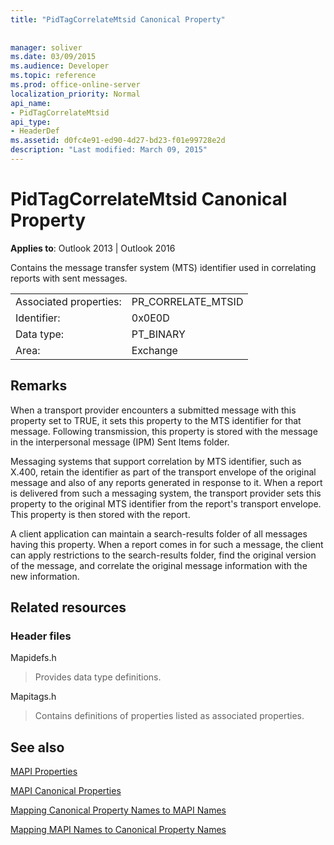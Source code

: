 ```yaml
---
title: "PidTagCorrelateMtsid Canonical Property"
 
 
manager: soliver
ms.date: 03/09/2015
ms.audience: Developer
ms.topic: reference
ms.prod: office-online-server
localization_priority: Normal
api_name:
- PidTagCorrelateMtsid
api_type:
- HeaderDef
ms.assetid: d0fc4e91-ed90-4d27-bd23-f01e99728e2d
description: "Last modified: March 09, 2015"
---
```


# PidTagCorrelateMtsid Canonical Property

  
  
**Applies to**: Outlook 2013 | Outlook 2016 
  
Contains the message transfer system (MTS) identifier used in correlating reports with sent messages.
  
|||
|:-----|:-----|
|Associated properties:  <br/> |PR_CORRELATE_MTSID  <br/> |
|Identifier:  <br/> |0x0E0D  <br/> |
|Data type:  <br/> |PT_BINARY  <br/> |
|Area:  <br/> |Exchange  <br/> |
   
## Remarks

When a transport provider encounters a submitted message with this property set to TRUE, it sets this property to the MTS identifier for that message. Following transmission, this property is stored with the message in the interpersonal message (IPM) Sent Items folder.
  
Messaging systems that support correlation by MTS identifier, such as X.400, retain the identifier as part of the transport envelope of the original message and also of any reports generated in response to it. When a report is delivered from such a messaging system, the transport provider sets this property to the original MTS identifier from the report's transport envelope. This property is then stored with the report.
  
A client application can maintain a search-results folder of all messages having this property. When a report comes in for such a message, the client can apply restrictions to the search-results folder, find the original version of the message, and correlate the original message information with the new information.
  
## Related resources

### Header files

Mapidefs.h
  
> Provides data type definitions.
    
Mapitags.h
  
> Contains definitions of properties listed as associated properties.
    
## See also



[MAPI Properties](mapi-properties.md)
  
[MAPI Canonical Properties](mapi-canonical-properties.md)
  
[Mapping Canonical Property Names to MAPI Names](mapping-canonical-property-names-to-mapi-names.md)
  
[Mapping MAPI Names to Canonical Property Names](mapping-mapi-names-to-canonical-property-names.md)

